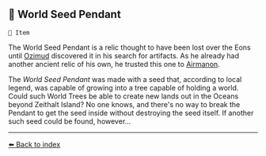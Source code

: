 ## 🌱 World Seed Pendant

`📜 Item`

The World Seed Pendant is a relic thought to have been lost over the Eons until [Ozimud](../refs/ozimud.md) discovered it in his search for artifacts. As he already had another ancient relic of his own, he trusted this one to [Airmanon](../refs/airmanon.md).

The _World Seed Pendant_ was made with a seed that, according to local legend, was capable of growing into a tree capable of holding a world. Could such World Trees be able to create new lands out in the Oceans beyond Zeithalt Island? No one knows, and there's no way to break the Pendant to get the seed inside without destroying the seed itself. If another such seed could be found, however...


----------
[⬅️ Back to index](/index.md#0fd0_s)